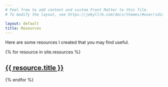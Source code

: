 ```yaml
---
# Feel free to add content and custom Front Matter to this file.
# To modify the layout, see https://jekyllrb.com/docs/themes/#overriding-theme-defaults

layout: default
title: Resources
---
```


Here are some resources I created that you may find useful. 

{% for resource in site.resources %}
  <h2>
    <a href="{{ resource.url }}">
      {{ resource.title }} 
    </a>
  </h2>
{% endfor %}